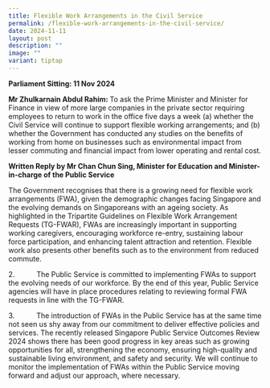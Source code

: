 ```yaml
---
title: Flexible Work Arrangements in the Civil Service
permalink: /flexible-work-arrangements-in-the-civil-service/
date: 2024-11-11
layout: post
description: ""
image: ""
variant: tiptap
---
```

<p><strong>Parliament Sitting: 11 Nov 2024</strong>
</p>
<p></p>
<p><strong>Mr Zhulkarnain Abdul Rahim: </strong>To ask the Prime Minister
and Minister for Finance in view of more large companies in the private
sector requiring employees to return to work in the office five days a
week (a) whether the Civil Service will continue to support flexible working
arrangements; and (b) whether the Government has conducted any studies
on the benefits of working from home on businesses such as environmental
impact from lesser commuting and financial impact from lower operating
and rental cost.</p>
<p></p>
<p><strong>Written Reply by Mr Chan Chun Sing, Minister for Education and Minister-in-charge of the Public Service</strong>
</p>
<p></p>
<p>The Government recognises that there is a growing need for flexible work
arrangements (FWA), given the demographic changes facing Singapore and
the evolving demands on Singaporeans with an ageing society. As highlighted
in the Tripartite Guidelines on Flexible Work Arrangement Requests (TG-FWAR),
FWAs are increasingly important in supporting working caregivers, encouraging
workforce re-entry, sustaining labour force participation, and enhancing
talent attraction and retention. Flexible work also presents other benefits
such as to the environment from reduced commute.</p>
<p></p>
<p>2.&nbsp;&nbsp;&nbsp;&nbsp;&nbsp;&nbsp;&nbsp;&nbsp;&nbsp;&nbsp; The Public
Service is committed to implementing FWAs to support the evolving needs
of our workforce. By the end of this year, Public Service agencies will
have in place procedures relating to reviewing formal FWA requests in line
with the TG-FWAR.</p>
<p></p>
<p>3.&nbsp;&nbsp;&nbsp;&nbsp;&nbsp;&nbsp;&nbsp;&nbsp;&nbsp;&nbsp; The introduction
of FWAs in the Public Service has at the same time not seen us shy away
from our commitment to deliver effective policies and services. The recently
released Singapore Public Service Outcomes Review 2024 shows there has
been good progress in key areas such as growing opportunities for all,
strengthening the economy, ensuring high-quality and sustainable living
environment, and safety and security. We will continue to monitor the implementation
of FWAs within the Public Service moving forward and adjust our approach,
where necessary.</p>